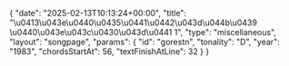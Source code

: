 {
    "date": "2025-02-13T10:13:24+00:00",
    "title": "\u0413\u043e\u0440\u0435\u0441\u0442\u043d\u044b\u0439 \u0440\u043e\u043c\u0430\u043d\u0441 1",
    "type": "miscellaneous",
    "layout": "songpage",
    "params": {
        "id": "gorestn",
        "tonality": "D",
        "year": "1983",
        "chordsStartAt": 56,
        "textFinishAtLine": 32
    }
}